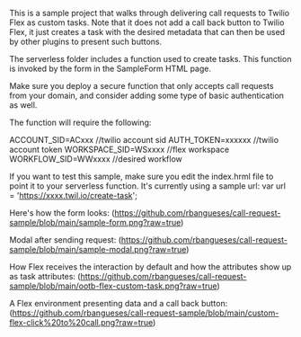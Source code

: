 This is a sample project that walks through delivering call requests to Twilio Flex as custom tasks. Note that it does not add a call back button to Twilio Flex, it just creates a task with the desired metadata that can then be used by other plugins to present such buttons.

The serverless folder includes a function used to create tasks. This function is invoked by the form in the SampleForm HTML page.

Make sure you deploy a secure function that only accepts call requests from your domain, and consider adding some type of basic authentication as well.

The function will require the following:

ACCOUNT_SID=ACxxx    //twilio account sid
AUTH_TOKEN=xxxxxx   //twilio account token
WORKSPACE_SID=WSxxxx //flex workspace
WORKFLOW_SID=WWxxxx //desired workflow

If you want to test this sample, make sure you edit the index.hrml file to point it to your serverless function. It's currently using a sample url: var url = 'https://xxxx.twil.io/create-task';

Here's how the form looks:
(https://github.com/rbangueses/call-request-sample/blob/main/sample-form.png?raw=true)

Modal after sending request:
(https://github.com/rbangueses/call-request-sample/blob/main/sample-modal.png?raw=true)

How Flex receives the interaction by default and how the attributes show up as task attributes:
(https://github.com/rbangueses/call-request-sample/blob/main/ootb-flex-custom-task.png?raw=true)

A Flex environment presenting data and a call back button:
(https://github.com/rbangueses/call-request-sample/blob/main/custom-flex-click%20to%20call.png?raw=true)